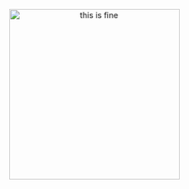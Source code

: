 <p align="center">
  <img src="https://i.imgur.com/HuxDKSh.jpeg" alt="this is fine" width=300px height=300px/>
</p>
